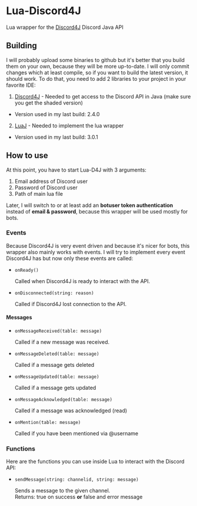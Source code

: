 # Lua-Discord4J
Lua wrapper for the [Discord4J](https://github.com/austinv11/Discord4J) Discord Java API

## Building
I will probably upload some binaries to github but it's better that you build them on your own, because they will be more up-to-date.
I will only commit changes which at least compile, so if you want to build the latest version, it should work.
To do that, you need to add 2 libraries to your project in your favorite IDE:

1. [Discord4J](https://github.com/austinv11/Discord4J) - Needed to get access to the Discord API in Java (make sure you get the shaded version)
  * Version used in my last build: 2.4.0
2. [LuaJ](http://www.luaj.org/luaj/3.0/README.html) - Needed to implement the lua wrapper
  * Version used in my last build: 3.0.1

## How to use
At this point, you have to start Lua-D4J with 3 arguments:

1. Email address of Discord user
2. Password of Discord user
3. Path of main lua file

Later, I will switch to or at least add an **botuser token authentication** instead of **email & password**, because this wrapper will be used mostly for bots.

### Events
Because Discord4J is very event driven and because it's nicer for bots, this wrapper also mainly works with events.
I will try to implement every event Discord4J has but now only these events are called:

* `onReady()`

   Called when Discord4J is ready to interact with the API.

* `onDisconnected(string: reason)`

   Called if Discord4J lost connection to the API.

#### Messages

* `onMessageReceived(table: message)`

   Called if a new message was received.

* `onMessageDeleted(table: message)`

   Called if a message gets deleted

* `onMessageUpdated(table: message)`

   Called if a message gets updated

* `onMessageAcknowledged(table: message)`

   Called if a message was acknowledged (read)

* `onMention(table: message)`

   Called if you have been mentioned via @username

### Functions
Here are the functions you can use inside Lua to interact with the Discord API:

* `sendMessage(string: channelid, string: message)`

   Sends a message to the given channel.   
   Returns: true on success **or** false and error message   